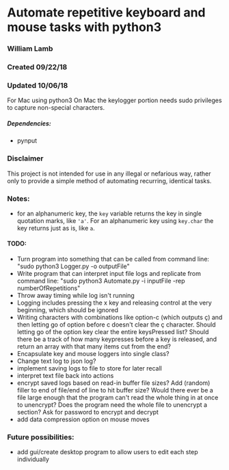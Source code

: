 # Automate repetitive keyboard and mouse tasks with python3

### William Lamb
### Created 09/22/18
### Updated 10/06/18

For Mac using python3
On Mac the keylogger portion needs sudo privileges to capture non-special characters.

##### Dependencies:
- pynput

### Disclaimer
This project is not intended for use in any illegal or nefarious way, rather only to provide a simple method of automating recurring, identical tasks.

### Notes:
- for an alphanumeric key, the `key` variable returns the key in single quotation marks, like `'a'`. For an alphanumeric key using `key.char` the key returns just as is, like `a`.

#### TODO:
- Turn program into something that can be called from command line: "sudo python3 Logger.py -o outputFile"
- Write program that can interpret input file logs and replicate from command line: "sudo python3 Automate.py -i inputFile -rep numberOfRepetitions"
- Throw away timing while log isn't running
- Logging includes pressing the x key and releasing control at the very beginning, which should be ignored
- Writing characters with combinations like option-c (which outputs ç) and then letting go of option before c doesn't clear the ç character. Should letting go of the option key clear the entire keysPressed list? Should there be a track of how many keypresses before a key is released, and return an array with that many items cut from the end?
- Encapsulate key and mouse loggers into single class?
- Change text log to json log?
- implement saving logs to file to store for later recall
- interpret text file back into actions
- encrypt saved logs based on read-in buffer file sizes? Add (random) filler to end of file/end of line to hit buffer size? Would there ever be a file large enough that the program can't read the whole thing in at once to unencrypt? Does the program need the whole file to unencrypt a section?  Ask for password to encrypt and decrypt
- add data compression option on mouse moves

### Future possibilities:
- add gui/create desktop program to allow users to edit each step individually
